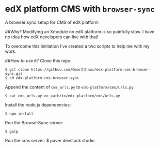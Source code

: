 # edX platform CMS with `browser-sync`
A browser sync setup for CMS of edX platform 

##Why?
Modifying an Xmodule on edX platform is so painfully slow. I have no idea how edX developers can live with that!

To overcome this limitation I've created a two scripts to help me with my work.

##How to use it?
Clone this repo:

    $ git clone https://github.com/OmarIthawi/edx-platform-cms-browser-sync.git
    $ cd edx-platform-cms-browser-sync
    
Append the content of `cms_urls.py` to `edx-platform/cms/urls.py`:

    $ cat cms_urls.py >> path/to/edx-platform/cms/urls.py


Install the node.js depeneencies:

    $ npm install
   
Run the BrowserSync server:

    $ gulp


Run the cms server:
   $ paver devstack studio
